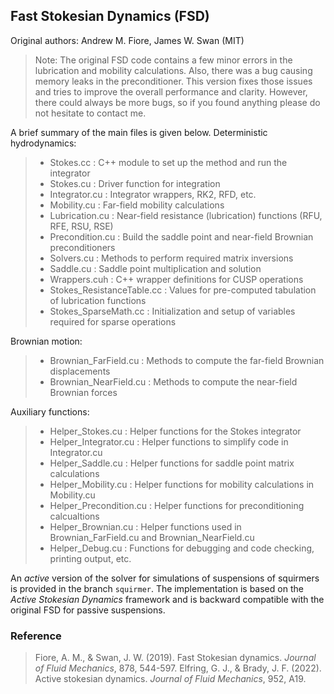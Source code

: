 ## Fast Stokesian Dynamics (FSD)

Original authors: Andrew M. Fiore, James W. Swan (MIT)

>  Note: The original FSD code contains a few minor errors in the lubrication and mobility calculations.
>  Also, there was a bug causing memory leaks in the preconditioner.
>  This version fixes those issues and tries to improve the overall performance and clarity.
>  However, there could always be more bugs, so if you found anything please do not hesitate to contact me.

A brief summary of the main files is given below. Deterministic hydrodynamics:

>	- Stokes.cc			        : C++ module to set up the method and run the integrator
>	- Stokes.cu			        : Driver function for integration
>	- Integrator.cu			    : Integrator wrappers, RK2, RFD, etc.
>	- Mobility.cu			    : Far-field mobility calculations
>	- Lubrication.cu		    : Near-field resistance (lubrication) functions (RFU, RFE, RSU, RSE)
>	- Precondition.cu		    : Build the saddle point and near-field Brownian preconditioners
>	- Solvers.cu			    : Methods to perform required matrix inversions
>	- Saddle.cu			        : Saddle point multiplication and solution
>	- Wrappers.cuh			    : C++ wrapper definitions for CUSP operations
>	- Stokes_ResistanceTable.cc	: Values for pre-computed tabulation of lubrication functions
>	- Stokes_SparseMath.cc		: Initialization and setup of variables required for sparse operations

Brownian motion:

>	- Brownian_FarField.cu 		: Methods to compute the far-field Brownian displacements
>	- Brownian_NearField.cu		: Methods to compute the near-field Brownian forces

Auxiliary functions:

>	- Helper_Stokes.cu		    : Helper functions for the Stokes integrator	
>	- Helper_Integrator.cu		: Helper functions to simplify code in Integrator.cu
>	- Helper_Saddle.cu		    : Helper functions for saddle point matrix calculations
>	- Helper_Mobility.cu		: Helper functions for mobility calculations in Mobility.cu
>	- Helper_Precondition.cu	: Helper functions for preconditioning calcualtions
>	- Helper_Brownian.cu		: Helper functions used in Brownian_FarField.cu and Brownian_NearField.cu
>	- Helper_Debug.cu		    : Functions for debugging and code checking, printing output, etc.

An *active* version of the solver for simulations of suspensions of squirmers is provided in the branch `squirmer`.
The implementation is based on the *Active Stokesian Dynamics* framework 
and is backward compatible with the original FSD for passive suspensions.

### Reference

> Fiore, A. M., & Swan, J. W. (2019). Fast Stokesian dynamics. *Journal of Fluid Mechanics*, 878, 544-597.
> Elfring, G. J., & Brady, J. F. (2022). Active stokesian dynamics. *Journal of Fluid Mechanics*, 952, A19.
